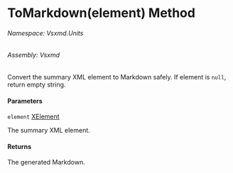 <a name='M-Vsxmd-Units-SummaryUnit-ToMarkdown-System-Xml-Linq-XElement,Vsxmd-Units-MemberName-'></a>
# ToMarkdown(element) Method

###### Namespace:  Vsxmd.Units

###### Assembly:  Vsxmd

Convert the summary XML element to Markdown safely.
If element is `null`, return empty string.

#### Parameters

`element`  [XElement](https://docs.microsoft.com/dotnet/api/System.Xml.Linq.XElement)  

The summary XML element.

#### Returns





The generated Markdown.
